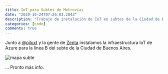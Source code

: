 ```yaml
---
title: IoT para Subtes de Metrovías
date: "2020-10-24T07:26:03.284Z"
description: "Trabajo de instalación de IoT en subtes de la Ciudad de Buenos Aires."
categories: [code]
comments: true
---
```


Junto a [@piluxt](https://www.instagram.com/piluxt/) y la gente de [Zenta](http://zentaprodu.com.ar/) instalamos la infraestructura IoT de Azure para la línea B del subte de la Ciudad de Buenos Aires.

![mapa subte](https://www.metrovias.com.ar/wp-content/uploads/2019/06/Esquema%CC%81tico-2019-web.jpg)

... Pronto más info.